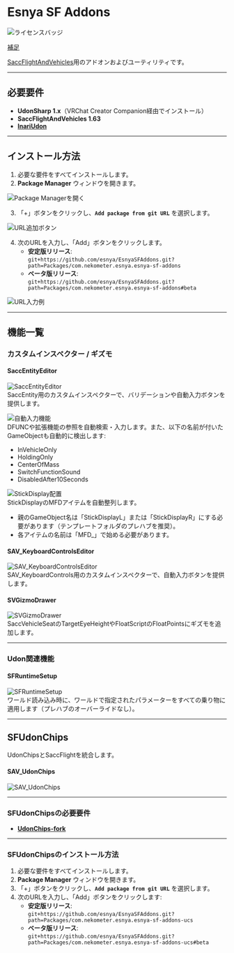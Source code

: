 # Esnya SF Addons  

![ライセンスバッジ](https://img.shields.io/badge/ライセンス-MIT-007EC6)

[補足](https://github.com/itounagi0116/EsnyaSFAddons/blob/master/%E8%A3%9C%E8%B6%B3.md)

[SaccFlightAndVehicles](https://github.com/Sacchan-VRC/SaccFlightAndVehicles)用のアドオンおよびユーティリティです。  

---

## **必要要件**  
- **UdonSharp 1.x**（VRChat Creator Companion経由でインストール）  
- **SaccFlightAndVehicles 1.63**  
- **[InariUdon](https://github.com/esnya/InariUdon/)**  

---

## **インストール方法**  

1. 必要な要件をすべてインストールします。  
2. **Package Manager** ウィンドウを開きます。  

![Package Managerを開く](https://user-images.githubusercontent.com/2088693/217635380-a175d873-bf18-412e-bc74-2c7df1fe9b17.png)  

3. 「+」ボタンをクリックし、**`Add package from git URL`** を選択します。  

![URL追加ボタン](https://user-images.githubusercontent.com/2088693/217635570-44827dc0-cb20-4e4d-a4d3-7ef1e1041d6f.png)  

4. 次のURLを入力し、「Add」ボタンをクリックします。  
   - **安定版リリース**:  
     `git+https://github.com/esnya/EsnyaSFAddons.git?path=Packages/com.nekometer.esnya.esnya-sf-addons`  
   - **ベータ版リリース**:  
     `git+https://github.com/esnya/EsnyaSFAddons.git?path=Packages/com.nekometer.esnya.esnya-sf-addons#beta`  

![URL入力例](https://user-images.githubusercontent.com/2088693/217635892-7a612e44-f09f-452c-9741-d981542fc412.png)  

---

## **機能一覧**  

### **カスタムインスペクター / ギズモ**  

#### **SaccEntityEditor**  
![SaccEntityEditor](https://user-images.githubusercontent.com/2088693/148947722-70cbda93-6721-4722-b0c7-527bd5a32c38.png)  
SaccEntity用のカスタムインスペクターで、バリデーションや自動入力ボタンを提供します。  

![自動入力機能](https://user-images.githubusercontent.com/2088693/148947839-bf8f137f-38dd-4faf-8d96-b9fffd6b6c99.png)  
DFUNCや拡張機能の参照を自動検索・入力します。また、以下の名前が付いたGameObjectも自動的に検出します:  
- InVehicleOnly  
- HoldingOnly  
- CenterOfMass  
- SwitchFunctionSound  
- DisabledAfter10Seconds  

![StickDisplay配置](https://user-images.githubusercontent.com/2088693/148948264-03c1996c-7864-45a8-bc33-305bf76e154e.png)  
StickDisplayのMFDアイテムを自動整列します。  
- 親のGameObject名は「StickDisplayL」または「StickDisplayR」にする必要があります（テンプレートフォルダのプレハブを推奨）。  
- 各アイテムの名前は「MFD_」で始める必要があります。  

#### **SAV_KeyboardControlsEditor**  
![SAV_KeyboardControlsEditor](https://user-images.githubusercontent.com/2088693/142752033-5c491832-0b28-4bf2-9317-dae26314fe8e.png)  
SAV_KeyboardControls用のカスタムインスペクターで、自動入力ボタンを提供します。  

#### **SVGizmoDrawer**  
![SVGizmoDrawer](https://user-images.githubusercontent.com/2088693/142752067-16101550-75a2-4800-bca4-51fd82704d39.png)  
SaccVehicleSeatのTargetEyeHeightやFloatScriptのFloatPointsにギズモを追加します。  

---

### **Udon関連機能**  

#### **SFRuntimeSetup**  
![SFRuntimeSetup](https://user-images.githubusercontent.com/2088693/142752139-16044ef1-ca37-40ce-b437-f3d3f4cec1c8.png)  
ワールド読み込み時に、ワールドで指定されたパラメーターをすべての乗り物に適用します（プレハブのオーバーライドなし）。  

---

## **SFUdonChips**  

UdonChipsとSaccFlightを統合します。  

#### **SAV_UdonChips**  
![SAV_UdonChips](https://user-images.githubusercontent.com/2088693/142752173-58ba708d-1f6f-4f80-9457-b394f02baa47.png)  

---

### **SFUdonChipsの必要要件**  
- **[UdonChips-fork](https://github.com/esnya/UdonChips-fork)**  

---

### **SFUdonChipsのインストール方法**  

1. 必要な要件をすべてインストールします。  
2. **Package Manager** ウィンドウを開きます。  
3. 「+」ボタンをクリックし、**`Add package from git URL`** を選択します。  
4. 次のURLを入力し、「Add」ボタンをクリックします:  
   - **安定版リリース**:  
     `git+https://github.com/esnya/EsnyaSFAddons.git?path=Packages/com.nekometer.esnya.esnya-sf-addons-ucs`  
   - **ベータ版リリース**:  
     `git+https://github.com/esnya/EsnyaSFAddons.git?path=Packages/com.nekometer.esnya.esnya-sf-addons-ucs#beta`  